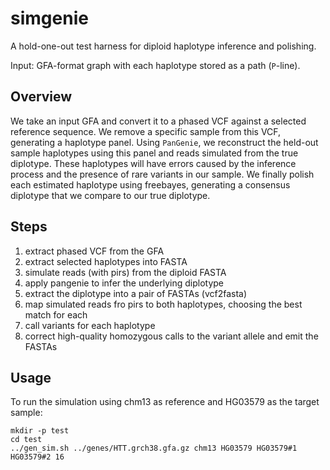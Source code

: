 # simgenie

A hold-one-out test harness for diploid haplotype inference and polishing.

Input: GFA-format graph with each haplotype stored as a path (`P`-line).

## Overview

We take an input GFA and convert it to a phased VCF against a selected reference sequence.
We remove a specific sample from this VCF, generating a haplotype panel.
Using `PanGenie`, we reconstruct the held-out sample haplotypes using this panel and reads simulated from the true diplotype.
These haplotypes will have errors caused by the inference process and the presence of rare variants in our sample.
We finally polish each estimated haplotype using freebayes, generating a consensus diplotype that we compare to our true diplotype.

## Steps

1. extract phased VCF from the GFA
2. extract selected haplotypes into FASTA
3. simulate reads (with pirs) from the diploid FASTA
4. apply pangenie to infer the underlying diplotype
5. extract the diplotype into a pair of FASTAs (vcf2fasta)
6. map simulated reads fro pirs to both haplotypes, choosing the best match for each
7. call variants for each haplotype
8. correct high-quality homozygous calls to the variant allele and emit the FASTAs

## Usage

To run the simulation using chm13 as reference and HG03579 as the target sample:

```
mkdir -p test
cd test
../gen_sim.sh ../genes/HTT.grch38.gfa.gz chm13 HG03579 HG03579#1 HG03579#2 16
```
